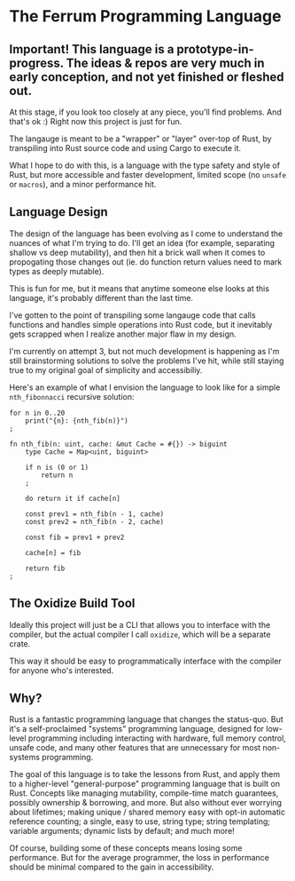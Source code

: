 # The Ferrum Programming Language

## Important! This language is a prototype-in-progress. The ideas & repos are very much in early conception, and not yet finished or fleshed out.

At this stage, if you look too closely at any piece, you'll find problems. And that's ok :) Right now this project is just for fun.

The langauge is meant to be a "wrapper" or "layer" over-top of Rust, by transpiling into Rust source code and using Cargo to execute it.

What I hope to do with this, is a language with the type safety and style of Rust, but more accessible and faster development, limited scope (no `unsafe` or `macros`), and a minor performance hit.

## Language Design

The design of the language has been evolving as I come to understand the nuances of what I'm trying to do. I'll get an idea (for example, separating shallow vs deep mutability), and then hit a brick wall when it comes to propogating those changes out (ie. do function return values need to mark types as deeply mutable).

This is fun for me, but it means that anytime someone else looks at this language, it's probably different than the last time.

I've gotten to the point of transpiling some langauge code that calls functions and handles simple operations into Rust code, but it inevitably gets scrapped when I realize another major flaw in my design.

I'm currently on attempt 3, but not much development is happening as I'm still brainstorming solutions to solve the problems I've hit, while still staying true to my original goal of simplicity and accessibiliy.

Here's an example of what I envision the language to look like for a simple `nth_fibonnacci` recursive solution:

```
for n in 0..20
    print("{n}: {nth_fib(n)}")
;

fn nth_fib(n: uint, cache: &mut Cache = #{}) -> biguint
    type Cache = Map<uint, biguint>

    if n is (0 or 1)
        return n
    ;

    do return it if cache[n]

    const prev1 = nth_fib(n - 1, cache)
    const prev2 = nth_fib(n - 2, cache)

    const fib = prev1 + prev2

    cache[n] = fib

    return fib
;
```

## The Oxidize Build Tool

Ideally this project will just be a CLI that allows you to interface with the compiler, but the actual compiler I call `oxidize`, which will be a separate crate.

This way it should be easy to programmatically interface with the compiler for anyone who's interested.

## Why?

Rust is a fantastic programming language that changes the status-quo. But it's a self-proclaimed "systems" programming language, designed for low-level programming including interacting with hardware, full memory control, unsafe code, and many other features that are unnecessary for most non-systems programming.

The goal of this language is to take the lessons from Rust, and apply them to a higher-level "general-purpose" programming language that is built on Rust. Concepts like managing mutability, compile-time match guarantees, possibly ownership & borrowing, and more. But also without ever worrying about lifetimes; making unique / shared memory easy with opt-in automatic reference counting; a single, easy to use, string type; string templating; variable arguments; dynamic lists by default; and much more!

Of course, building some of these concepts means losing some performance. But for the average programmer, the loss in performance should be minimal compared to the gain in accessibility.


